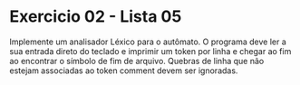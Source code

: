 # Exercicio 02 - Lista 05

Implemente um analisador Léxico para o autômato. O programa deve ler a sua entrada direto do teclado e imprimir um token por linha e chegar ao fim ao encontrar o símbolo de fim de arquivo. Quebras de linha que não estejam associadas ao token comment devem ser ignoradas.